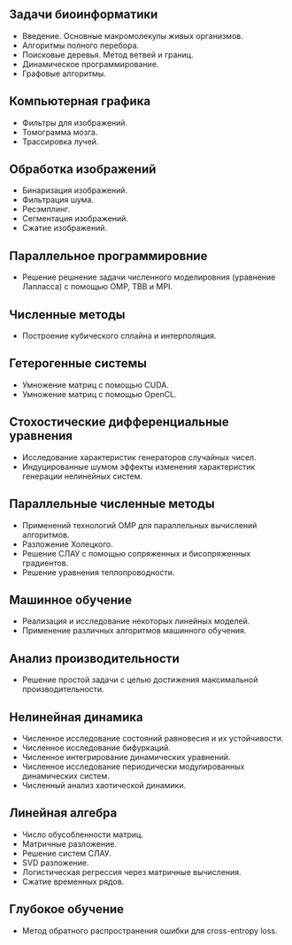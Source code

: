 ## Задачи биоинформатики

- Введение. Основные макромолекулы живых организмов.
- Алгоритмы полного перебора.
- Поисковые деревья. Метод ветвей и границ.
- Динамическое программирование.
- Графовые алгоритмы.

## Компьютерная графика

- Фильтры для изображений.
- Томограмма мозга.
- Трассировка лучей.

## Обработка изображений

- Бинаризация изображений.
- Фильтрация шума.
- Ресэмплинг.
- Сегментация изображений.
- Сжатие изображений.

## Параллельное программировние

- Решение решнение задачи численного моделировния (уравнение Лапласса) с помощью OMP, TBB и MPI.

## Численные методы

- Построение кубического сплайна и интерполяция.

## Гетерогенные системы

- Умножение матриц с помощью CUDA.
- Умножение матриц с помощью OpenCL.

## Стохостические дифференциальные уравнения

- Исследование характеристик генераторов случайных чисел.
- Индуцированные шумом эффекты изменения характеристик генерации нелинейных систем.

## Параллельные численные методы

- Применений технологий OMP для параллельных вычислений алгоритмов.
- Разложение Холецкого.
- Решение СЛАУ с помощью сопряженных и бисопряженных градиентов.
- Решение уравнения теплопроводности.

## Машинное обучение

- Реализация и исследование некоторых линейных моделей.
- Применение различных алгоритмов машинного обучения.

## Анализ производительности

- Решение простой задачи с целью достижения максимальной производительности.

## Нелинейная динамика

- Численное исследование состояний равновесия и их устойчивости.
- Численное исследование бифуркаций.
- Численное интегрирование динамических уравнений.
- Численное исследование периодически модулированных динамических систем.
- Численный анализ хаотической динамики.

## Линейная алгебра

- Число обусобленности матриц.
- Матричные разложение.
- Решение систем СЛАУ.
- SVD разложение.
- Логистическая регрессия через матричные вычисления.
- Сжатие временных рядов.

## Глубокое обучение

- Метод обратного распространения ошибки для cross-entropy loss.

